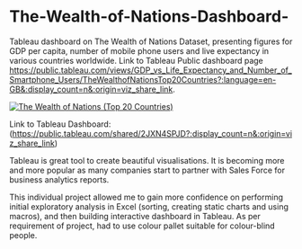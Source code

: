 # The-Wealth-of-Nations-Dashboard-
Tableau dashboard on The Wealth of Nations Dataset, presenting figures for GDP per capita, number of mobile phone users and live expectancy in various countries worldwide.
Link to Tableau Public dashboard page https://public.tableau.com/views/GDP_vs_Life_Expectancy_and_Number_of_Smartphone_Users/TheWealthofNationsTop20Countries?:language=en-GB&:display_count=n&:origin=viz_share_link.

<div class='tableauPlaceholder' id='viz1696512092358' style='position: relative'><noscript><a href='#'><img alt='The Wealth of Nations (Top 20 Countries) ' src='https:&#47;&#47;public.tableau.com&#47;static&#47;images&#47;2J&#47;2JXN4SPJD&#47;1_rss.png' style='border: none' /></a></noscript><object class='tableauViz'  style='display:none;'><param name='host_url' value='https%3A%2F%2Fpublic.tableau.com%2F' /> <param name='embed_code_version' value='3' /> <param name='path' value='shared&#47;2JXN4SPJD' /> <param name='toolbar' value='yes' /><param name='static_image' value='https:&#47;&#47;public.tableau.com&#47;static&#47;images&#47;2J&#47;2JXN4SPJD&#47;1.png' /> <param name='animate_transition' value='yes' /><param name='display_static_image' value='yes' /><param name='display_spinner' value='yes' /><param name='display_overlay' value='yes' /><param name='display_count' value='yes' /><param name='language' value='en-GB' /></object></div> 


Link to Tableau Dashboard: (https://public.tableau.com/shared/2JXN4SPJD?:display_count=n&:origin=viz_share_link)

Tableau is great tool to create beautiful visualisations. It is becoming more and more popular as many companies start to partner with Sales Force for business analytics reports.

This individual project allowed me to gain more confidence on performing initial exploratory analysis in Excel (sorting, creating static charts and using macros), and then building interactive dashboard in Tableau. As per requirement of project, had to use colour pallet suitable for colour-blind people.
